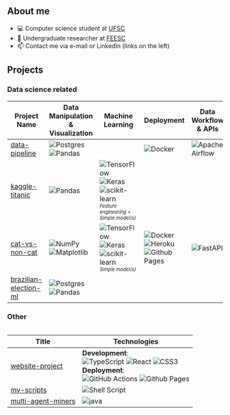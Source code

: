 ## About me
- 💻 Computer science student at [UFSC](https://ufsc.br/)
- 🔬 Undergraduate researcher at [FEESC](https://www.linkedin.com/company/feesc/mycompany/)
- 📫 Contact me via e-mail or LinkedIn (links on the left)

## Projects

### Data science related
| Project Name | Data Manipulation & Visualization | Machine Learning | Deployment | Data Workflow & APIs |
|--------------|-----------------------------------|------------------|------------|----------------------|
| [data-pipeline](https://github.com/njoppi2/data-pipeline)          | ![Postgres](https://img.shields.io/badge/postgres-%23316192.svg?style=for-the-badge&logo=postgresql&logoColor=white) ![Pandas](https://img.shields.io/badge/pandas-%23150458.svg?style=for-the-badge&logo=pandas&logoColor=white) | | ![Docker](https://img.shields.io/badge/docker-%230db7ed.svg?style=for-the-badge&logo=docker&logoColor=white) | ![Apache Airflow](https://img.shields.io/badge/Apache%20Airflow-017CEE?style=for-the-badge&logo=Apache%20Airflow&logoColor=white) |
| [kaggle-titanic](https://github.com/njoppi2/kaggle-titanic)      | ![Pandas](https://img.shields.io/badge/pandas-%23150458.svg?style=for-the-badge&logo=pandas&logoColor=white)                                                                                                      | ![TensorFlow](https://img.shields.io/badge/TensorFlow-%23FF6F00.svg?style=for-the-badge&logo=TensorFlow&logoColor=white) ![Keras](https://img.shields.io/badge/Keras-%23D00000.svg?style=for-the-badge&logo=Keras&logoColor=white) ![scikit-learn](https://img.shields.io/badge/scikit--learn-%23F7931E.svg?style=for-the-badge&logo=scikit-learn&logoColor=white) <br><sub><sup>*Feature engineering + Simple model(s)*</sup><sub>| | |
| [cat-vs-non-cat](https://github.com/njoppi2/cat-vs-non-cat)    | ![NumPy](https://img.shields.io/badge/numpy-%23013243.svg?style=for-the-badge&logo=numpy&logoColor=white) ![Matplotlib](https://img.shields.io/badge/Matplotlib-%23ffffff.svg?style=for-the-badge&logo=Matplotlib&logoColor=black) | ![TensorFlow](https://img.shields.io/badge/TensorFlow-%23FF6F00.svg?style=for-the-badge&logo=TensorFlow&logoColor=white) ![Keras](https://img.shields.io/badge/Keras-%23D00000.svg?style=for-the-badge&logo=Keras&logoColor=white) ![scikit-learn](https://img.shields.io/badge/scikit--learn-%23F7931E.svg?style=for-the-badge&logo=scikit-learn&logoColor=white) <br><sub><sup>*Simple model(s)*</sup></sub> | ![Docker](https://img.shields.io/badge/docker-%230db7ed.svg?style=for-the-badge&logo=docker&logoColor=white) ![Heroku](https://img.shields.io/badge/heroku-%23430098.svg?style=for-the-badge&logo=heroku&logoColor=white) ![Github Pages](https://img.shields.io/badge/github%20pages-121013?style=for-the-badge&logo=github&logoColor=white) | ![FastAPI](https://img.shields.io/badge/FastAPI-005571?style=for-the-badge&logo=fastapi) |
| [brazilian-election-ml](https://github.com/njoppi2/brazilian-election-ml) | ![Postgres](https://img.shields.io/badge/postgres-%23316192.svg?style=for-the-badge&logo=postgresql&logoColor=white) ![Pandas](https://img.shields.io/badge/pandas-%23150458.svg?style=for-the-badge&logo=pandas&logoColor=white) | | | |

### Other
<table>

|Title | Technologies|
|--|--|
| [website-project](https://github.com/njoppi2/website-project) | **Development**:<br> ![TypeScript](https://img.shields.io/badge/typescript-%23007ACC.svg?style=for-the-badge&logo=typescript&logoColor=white) ![React](https://img.shields.io/badge/react-%2320232a.svg?style=for-the-badge&logo=react&logoColor=%2361DAFB) ![CSS3](https://img.shields.io/badge/css3-%231572B6.svg?style=for-the-badge&logo=css3&logoColor=white) <br> **Deployment**:<br> ![GitHub Actions](https://img.shields.io/badge/github%20actions-%232671E5.svg?style=for-the-badge&logo=githubactions&logoColor=white) ![Github Pages](https://img.shields.io/badge/github%20pages-121013?style=for-the-badge&logo=github&logoColor=white) |
| [my-scripts](https://github.com/njoppi2/my-scripts) | ![Shell Script](https://img.shields.io/badge/shell_script-%23121011.svg?style=for-the-badge&logo=gnu-bash&logoColor=white) |
| [multi-agent-miners](https://github.com/njoppi2/multi-agent-miners) | ![java](https://img.shields.io/badge/Java-ED8B00?style=for-the-badge&logo=openjdk&logoColor=white)|
</table>
<!--
https://github.com/Ileriayo/markdown-badges#servers
https://dev.to/envoy_/150-badges-for-github-pnk

<!--
## Programming skills
<code><img height="20" alt="python" src="https://raw.githubusercontent.com/github/explore/5c058a388828bb5fde0bcafd4bc867b5bb3f26f3/topics/python/python.png"></code>
<code><img height="20" alt="javascript" src="https://raw.githubusercontent.com/github/explore/80688e429a7d4ef2fca1e82350fe8e3517d3494d/topics/javascript/javascript.png"></code>
<code><img height="20" alt="bash" src="https://raw.githubusercontent.com/github/explore/80688e429a7d4ef2fca1e82350fe8e3517d3494d/topics/bash/bash.png"></code>
<code><img height="20" alt="typescript" src="https://raw.githubusercontent.com/github/explore/80688e429a7d4ef2fca1e82350fe8e3517d3494d/topics/typescript/typescript.png"></code>
<code><img height="20" alt="react" src="https://raw.githubusercontent.com/github/explore/80688e429a7d4ef2fca1e82350fe8e3517d3494d/topics/react/react.png"></code>
<br />

<!--
![Anurag's GitHub stats](https://github-readme-stats.vercel.app/api?username=njoppi2&show_icons=true)

<!--
[![willianrod's wakatime stats](https://github-readme-stats.vercel.app/api/wakatime?username=njoppi2)](https://github.com/anuraghazra/github-readme-stats)

https://github.com/abhisheknaiidu/awesome-github-profile-readme#code-mode-
https://github.com/DenverCoder1/DenverCoder1


I started my coding career at Voltbras, a startup created by some friends of mine, where I learned the majority of my web development skills.

Here are some ideas to get you started:

- 🔭 I’m currently working on ...
- 🌱 I’m currently learning ...
- 👯 I’m looking to collaborate on ...
- 🤔 I’m looking for help with ...
- 💬 Ask me about ...
- 📫 How to reach me: ...
- 😄 Pronouns: ...
- ⚡ Fun fact: ...
-->
